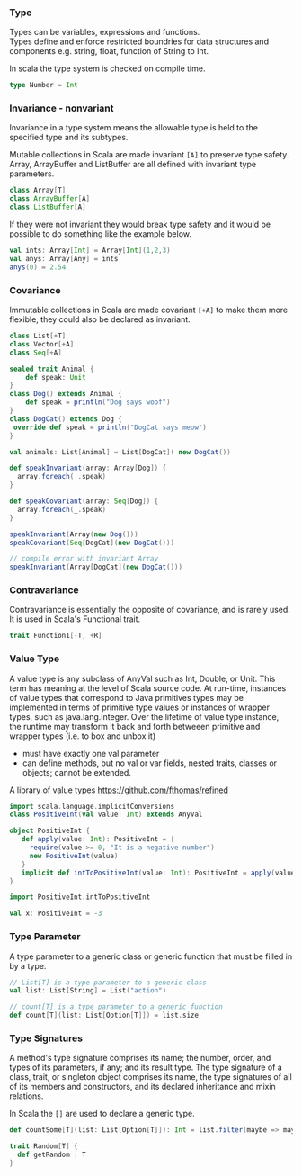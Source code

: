 ### Type
Types can be variables, expressions and functions.  
Types define and enforce restricted boundries for data structures and components e.g. string, float, function of String to Int.

In scala the type system is checked on compile time.  

```Scala
type Number = Int

```

### Invariance - nonvariant
Invariance in a type system means the allowable type is held to the specified type and its subtypes.  

Mutable collections in Scala are made invariant `[A]` to preserve type safety. Array, ArrayBuffer and ListBuffer are all defined with invariant type parameters.
```Scala
class Array[T]
class ArrayBuffer[A]
class ListBuffer[A]
```

If they were not invariant they would break type safety and it would be possible to do something like the example below.  

```Scala
val ints: Array[Int] = Array[Int](1,2,3)
val anys: Array[Any] = ints
anys(0) = 2.54
```

### Covariance
Immutable collections in Scala are made covariant `[+A]` to make them more flexible, they could also be declared as invariant.  
```Scala
class List[+T]
class Vector[+A]
class Seq[+A]
```

```Scala
sealed trait Animal {
    def speak: Unit
}
class Dog() extends Animal {
    def speak = println("Dog says woof")
}
class DogCat() extends Dog {
 override def speak = println("DogCat says meow")
}

val animals: List[Animal] = List[DogCat]( new DogCat())

def speakInvariant(array: Array[Dog]) {
  array.foreach(_.speak)
}

def speakCovariant(array: Seq[Dog]) {
  array.foreach(_.speak)
}

speakInvariant(Array(new Dog()))
speakCovariant(Seq[DogCat](new DogCat())) 

// compile error with invariant Array
speakInvariant(Array[DogCat](new DogCat())) 
```

### Contravariance  
Contravariance is essentially the opposite of covariance, and is rarely used. 
It is used in Scala's Functional trait.

```Scala
trait Function1[-T, +R]

```

### Value Type 
A value type is any subclass of AnyVal such as Int, Double, or Unit. This term has meaning at the level of Scala source code. At run-time, instances of value types that correspond to Java primitives types may be implemented in terms of primitive type values or instances of wrapper types, such as java.lang.Integer. Over the lifetime of value type instance, the runtime may transform it back and forth betweeen primitive and wrapper types (i.e. to box and unbox it)

* must have exactly one val parameter  
* can define methods, but no val or var fields, nested traits, classes or objects;
cannot be extended.  

A library of value types 
https://github.com/fthomas/refined

```Scala
import scala.language.implicitConversions
class PositiveInt(val value: Int) extends AnyVal

object PositiveInt {
   def apply(value: Int): PositiveInt = {
     require(value >= 0, "It is a negative number")
     new PositiveInt(value)
   }
   implicit def intToPositiveInt(value: Int): PositiveInt = apply(value)
}

import PositiveInt.intToPositiveInt

val x: PositiveInt = -3
```

### Type Parameter  
A type parameter to a generic class or generic function that must be filled in by a type.

```Scala
// List[T] is a type parameter to a generic class
val list: List[String] = List("action")

// count[T] is a type parameter to a generic function
def count[T](list: List[Option[T]]) = list.size 

```

### Type Signatures
A method's type signature comprises its name; the number, order, and types of its parameters, if any; and its result type. The type signature of a class, trait, or singleton object comprises its name, the type signatures of all of its members and constructors, and its declared inheritance and mixin relations.

In Scala the `[]` are used to declare a generic type.  

```Scala
def countSome[T](list: List[Option[T]]): Int = list.filter(maybe => maybe.map(_ => true).getOrElse(false)).size

trait Random[T] {
  def getRandom : T
}
```